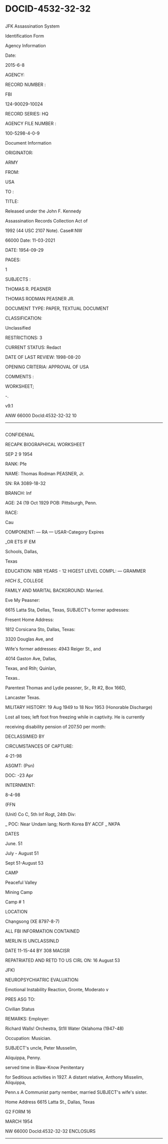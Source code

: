 # DOCID-4532-32-32

##
JFK Assassination System

Identification Form

Agency Information

Date:

2015-6-8

AGENCY:

RECORD NUMBER :

FBI

124-90029-10024

RECORD SERIES: HQ

AGENCY FILE NUMBER :

100-5298-4-0-9

Document Information

ORIGINATOR:

ARMY

FROM:

USA

TO :

TITLE:

Released under the John F. Kennedy

Assassination Records Collection Act of

1992 (44 USC 2107 Note). Case#:NW

66000 Date: 11-03-2021

DATE: 1954-09-29

PAGES:

1

SUBJECTS :

THOMAS R. PEASNER

THOMAS RODMAN PEASNER JR.

DOCUMENT TYPE: PAPER, TEXTUAL DOCUMENT

CLASSIFICATION:

Unclassified

RESTRICTIONS: 3

CURRENT STATUS: Redact

DATE OF LAST REVIEW: 1998-08-20

OPENING CRITERIA: APPROVAL OF USA

COMMENTS :

WORKSHEET;

-.

v9.1

ANW 66000 Docld:4532-32-32
10

---

##
CONFIDENIAL

RECAPK BIOGRAPHICAL WORKSHEET

SEP 2 9 1954

RANK: Pfe

NAME: Thomas Rodman PEASNER, Jr.

SN: RA 3089-18-32

BRANCH: Inf

AGE: 24 (19 Oct 1929 POB: Pittsburgh, Penn.

RACE:

Cau

COMPONENT: — RA — USAR-Category Expires

_OR ETS IF EM

Schools, Dallas,

Texas

EDUCATION: NBR YEARS - 12 HIGEST LEVEL COMPL: — GRAMMER

_HICH S__ COLLEGE

FAMILY AND MARITAL BACKGROUND: Married.

Eve My Peasner:

6615 Latta Sta, Dellas, Texas, SUBJECT's former apdresses:

Fresent Home Address:

1812 Corsicana Sto, Dallas, Texas:

3320 Douglas Ave, and

Wife's former addresses: 4943 Reiger St., and

4014 Gaston Ave, Dallas,

Texas, and Rtih; Quinlan,

Texas..

Parentest Thomas and Lydie peasner, Sr., Rt #2, Box 166D,

Lancaster Texas.

MILITARY HISTORY: 19 Aug 1949 to 18 Nov 1953 (Honorable Discharge)

Lost all toes; left foot fron freezing while in captivity. He is currently

receiving disability pension of 207.50 per month:

DECLASSIMIED BY

CIRCUMSTANCES OF CAPTURE:

4-21-98

ASGMT: (Psn)

DOC: -23 Apr

INTERNMENT:

8-4-98

(FFN

(Unit) Co C, 5th Inf Rogt, 24th Div:

_ POC: Near Undam lang; North Korea BY ACCF _ NKPA

DATES

June. 51

July - August 51

Sept 51-August 53

CAMP

Peaceful Valley

Mining Camp

Camp # 1

LOCATION

Chạngsong (XE 8797-8-7)

ALL FBI INFORMATION CONTAINED

MERLIN IS UNCLASSINLD

DATE 11-15-44 BY 308 MACISR

REPATRIATED AND RETD TO US CIRL ON: 16 August 53

JFK)

NEUROPSYCHIATRIC EVALUATION:

Emotional Instability Reaction, Gronte, Moderato v

PRES ASG TO:

Civilian Status

REMARKS: Employer:

Richard Walls! Orchestra, St1ll Water Oklahoma (1947-48)

Occupation: Musician.

SUBJECT's uncle, Peter Musselim,

Aliquippa, Penny.

served time in Blaw-Know Penitentary

for Seditious activities in 1927. A distant relative, Anthony Misselim, Aliquippa,

Penn.s A Communist party nember, married SUBJECT's wife's sister.

Home Address 6615 Latta St., Dallas, Texas

G2 FORM 16

MARCH 1954

NW 66000 Docld:4532-32-32
ENCLOSURS

---

